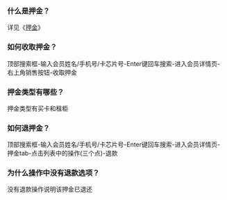 ### 什么是押金？

详见《[押金]()》

### 如何收取押金？

顶部搜索框-输入会员姓名/手机号/卡芯片号-Enter键回车搜索-进入会员详情页-右上角销售按钮-收取押金

### 押金类型有哪些？

押金类型有买卡和租柜

### 如何退押金？

顶部搜索框-输入会员姓名/手机号/卡芯片号-Enter键回车搜索-进入会员详情页-押金tab-点击列表中的操作(三个点)-退款

### 为什么操作中没有退款选项？

没有退款操作说明该押金已退还
